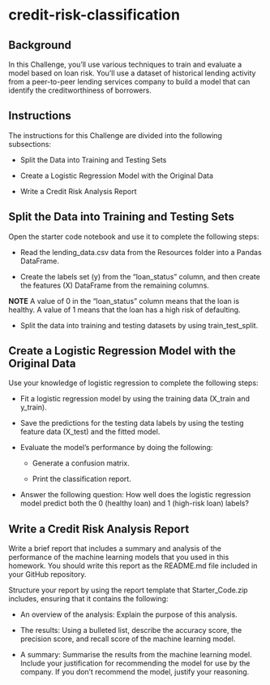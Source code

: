 # credit-risk-classification

## Background
In this Challenge, you’ll use various techniques to train and evaluate a model based on loan risk. You’ll use a dataset of historical lending activity from a peer-to-peer lending services company to build a model that can identify the creditworthiness of borrowers.

## Instructions
The instructions for this Challenge are divided into the following subsections:

  * Split the Data into Training and Testing Sets

  * Create a Logistic Regression Model with the Original Data

  * Write a Credit Risk Analysis Report

## Split the Data into Training and Testing Sets
Open the starter code notebook and use it to complete the following steps:

  * Read the lending_data.csv data from the Resources folder into a Pandas DataFrame.

  * Create the labels set (y) from the “loan_status” column, and then create the features (X) DataFrame from the remaining columns.

**NOTE**
A value of 0 in the “loan_status” column means that the loan is healthy. A value of 1 means that the loan has a high risk of defaulting.

  * Split the data into training and testing datasets by using train_test_split.

## Create a Logistic Regression Model with the Original Data
Use your knowledge of logistic regression to complete the following steps:

  * Fit a logistic regression model by using the training data (X_train and y_train).

  * Save the predictions for the testing data labels by using the testing feature data (X_test) and the fitted model.

  * Evaluate the model’s performance by doing the following:

      * Generate a confusion matrix.

      * Print the classification report.

  * Answer the following question: How well does the logistic regression model predict both the 0 (healthy loan) and 1 (high-risk loan) labels?

## Write a Credit Risk Analysis Report
Write a brief report that includes a summary and analysis of the performance of the machine learning models that you used in this homework. You should write this report as the README.md file included in your GitHub repository.

Structure your report by using the report template that Starter_Code.zip includes, ensuring that it contains the following:

  * An overview of the analysis: Explain the purpose of this analysis.

  * The results: Using a bulleted list, describe the accuracy score, the precision score, and recall score of the machine learning model.

  * A summary: Summarise the results from the machine learning model. Include your justification for recommending the model for use by the company. If you don’t recommend the model, justify your reasoning.
